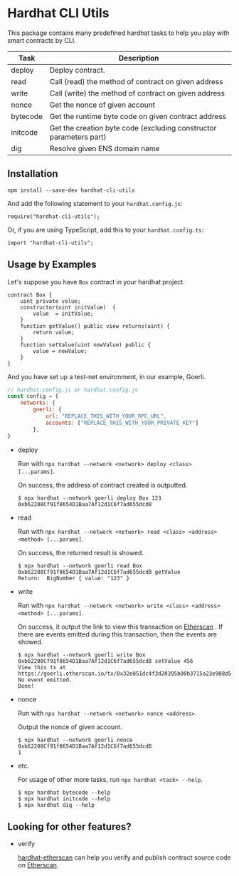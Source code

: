# Hardhat CLI Utils

This package contains many predefined hardhat tasks to help you play with smart contracts by CLI.

| Task     | Description                                                   |
| -------- | ------------------------------------------------------------- |
| deploy   | Deploy contract.                                              |
| read     | Call (read) the method of contract on given address           |
| write    | Call (write) the method of contract on given address          |
| nonce    | Get the nonce of given account                                |
| bytecode | Get the runtime byte code on given contract address           |
| initcode | Get the creation byte code (excluding constructor parameters part) |
| dig      | Resolve given ENS domain name                                 |

## Installation

```shell
npm install --save-dev hardhat-cli-utils
```

And add the following statement to your `hardhat.config.js`:

```shell
require("hardhat-cli-utils");
```

Or, if you are using TypeScript, add this to your `hardhat.config.ts`:

```shell
import "hardhat-cli-utils";
```


## Usage by Examples

Let's suppose you have `Box` contract in your hardhat project.

```solidity
contract Box {
    uint private value;
    constructor(uint initValue)  {
        value  = initValue;
    }
    function getValue() public view returns(uint) {
        return value;
    }
    function setValue(uint newValue) public {
        value = newValue;
    }
}
```

And you have set up a test-net environment, in our example, Goerli.

```js
// hardhat.config.js or hardhat.config.js
const config = {
    networks: {
        goerli: {
            url: "REPLACE_THIS_WITH_YOUR_RPC_URL",
            accounts: ["REPLACE_THIS_WITH_YOUR_PRIVATE_KEY"]
        },
}
```



- deploy

  Run with `npx hardhat --network <network> deploy <class> [...params]`. 

  On success, the address of contract created is outputted.

  ```shell
  $ npx hardhat --network goerli deploy Box 123
  0xb62208Cf91f8654D1Baa7Af12d1C6f7ad655dcd8
  ```

- read

  Run with `npx hardhat --network <network> read <class> <address> <method> [...params]`. 

  On success, the returned result is showed.
  
  ```shell
  $ npx hardhat --network goerli read Box 0xb62208Cf91f8654D1Baa7Af12d1C6f7ad655dcd8 getValue
  Return:  BigNumber { value: "123" }
  ```

- write

  Run with `npx hardhat --network <network> write <class> <address> <method> [...params]`. 

  On success, it output the link to view this transaction on [Etherscan](https://etherscan.io) . If there are events emitted during this transaction, then the events are showed.

  ```shell
  $ npx hardhat --network goerli write Box 0xb62208Cf91f8654D1Baa7Af12d1C6f7ad655dcd8 setValue 456
  View this tx at https://goerli.etherscan.io/tx/0x32e051dc4f3d20395b00b3715a23e908d5eaa4010ba237214f385676ff3c80bd
  No event emitted.
  Done!
  ```

- nonce

  Run with `npx hardhat --network <network> nonce <address>`. 

  Output the nonce of given account.

  ```shell
  $ npx hardhat --network goerli nonce 0xb62208Cf91f8654D1Baa7Af12d1C6f7ad655dcd8
  1
  ```

- etc.

  For usage of other more tasks, run `npx hardhat <task> --help`.

  ```shell
  $ npx hardhat bytecode --help
  $ npx hardhat initcode --help
  $ npx hardhat dig --help
  ```  


## Looking for other features?

- verify

  [hardhat-etherscan](https://github.com/NomicFoundation/hardhat/tree/master/packages/hardhat-etherscan) can help you verify and publish contract source code on  [Etherscan](https://etherscan.io).

  
